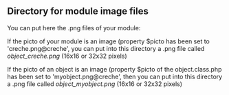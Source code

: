 
Directory for module image files
--------------------------------

You can put here the .png files of your module:


If the picto of your module is an image (property $picto has been set to 'creche.png@creche', you can put into this
directory a .png file called *object_creche.png* (16x16 or 32x32 pixels)


If the picto of an object is an image (property $picto of the object.class.php has been set to 'myobject.png@creche', then you can put into this
directory a .png file called *object_myobject.png* (16x16 or 32x32 pixels)

